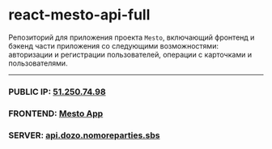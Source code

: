 # react-mesto-api-full
Репозиторий для приложения проекта `Mesto`, включающий фронтенд и бэкенд части приложения со следующими возможностями: авторизации и регистрации пользователей, операции с карточками и пользователями.  
  
___  
  
### PUBLIC IP: [51.250.74.98](https://dozo.nomoredomains.xyz)  
  
### FRONTEND: [Mesto App](https://dozo.nomoredomains.xyz)   
  
### SERVER: [api.dozo.nomoreparties.sbs](api.dozo.nomoreparties.sbs) 

